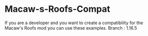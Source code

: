 # Macaw-s-Roofs-Compat
If you are a developer and you want to create a compatibility for the Macaw's Roofs mod you can use these examples.
Branch : 1.16.5
